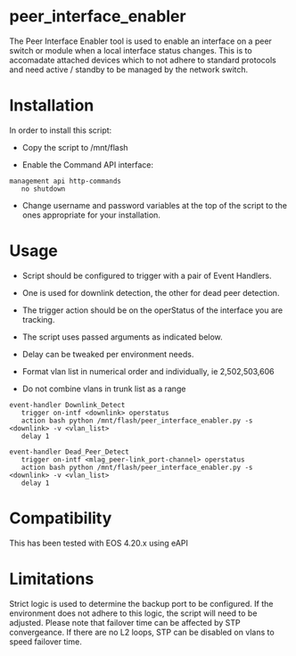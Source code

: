 # peer_interface_enabler
The Peer Interface Enabler tool is used to enable an interface on a peer switch or module when a local interface status changes.  This is to accomadate attached devices which to not adhere to standard protocols and need active / standby to be managed by the network switch.

# Installation

In order to install this script:
- Copy the script to /mnt/flash

- Enable the Command API interface:
```
management api http-commands
   no shutdown
```

- Change username and password variables at the top of the script to the ones appropriate for your installation.
         
# Usage
- Script should be configured to trigger with a pair of Event Handlers.

- One is used for downlink detection, the other for dead peer detection.

- The trigger action should be on the operStatus of the interface you are tracking.

- The script uses passed arguments as indicated below.

- Delay can be tweaked per environment needs.

- Format vlan list in numerical order and individually, ie 2,502,503,606

- Do not combine vlans in trunk list as a range
```
event-handler Downlink_Detect
   trigger on-intf <downlink> operstatus
   action bash python /mnt/flash/peer_interface_enabler.py -s <downlink> -v <vlan_list>
   delay 1

event-handler Dead_Peer_Detect
   trigger on-intf <mlag_peer-link_port-channel> operstatus
   action bash python /mnt/flash/peer_interface_enabler.py -s <downlink> -v <vlan_list>
   delay 1
```

# Compatibility

This has been tested with EOS 4.20.x using eAPI

# Limitations

Strict logic is used to determine the backup port to be configured. If the environment does not adhere to this logic, the script will need to be adjusted.  Please note that failover time can be affected by STP convergeance.  If there are no L2 loops, STP can be disabled on vlans to speed failover time.
